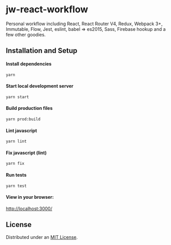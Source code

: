 # jw-react-workflow

Personal workflow including React, React Router V4, Redux, Webpack 3+, Immutable, Flow, Jest, eslint, babel => es2015, Sass, Firebase hookup and a few other goodies.

## Installation and Setup

#### Install dependencies

    yarn

#### Start local development server

    yarn start

#### Build production files

    yarn prod:build

#### Lint javascript

    yarn lint

#### Fix javascript (lint)

    yarn fix

#### Run tests

    yarn test

#### View in your browser:

[http://localhost:3000/](http://localhost:3000/)

## License

Distributed under an [MIT License](LICENSE).
